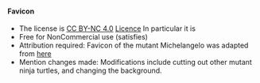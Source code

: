 #### Favicon

* The license is [CC BY-NC 4.0](https://creativecommons.org/licenses/by-nc/4.0/) [Licence](http://getdrawings.com/license) In particular it is 
* Free for NonCommercial use (satisfies)
* Attribution required:
  Favicon of the mutant Michelangelo was adapted from [here](http://getdrawings.com/teenage-mutant-ninja-turtles-silhouette#teenage-mutant-ninja-turtles-silhouette-22.jpg)
* Mention changes made: Modifications include cutting out other mutant ninja turtles, and changing the background.
